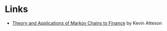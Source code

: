 # Links

* [Theory and Applications of Markov Chains to Finance](http://www.atteson.com/Markov/) by Kevin Atteson
